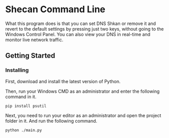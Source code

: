 # Shecan Command Line

What this program does is that you can set DNS Shkan or remove it and revert to the default settings by pressing just two keys, without going to the Windows Control Panel. You can also view your DNS in real-time and monitor live network traffic.

## Getting Started

### Installing

First, download and install the latest version of Python.

Then, run your Windows CMD as an administrator and enter the following command in it.

    pip install psutil

Next, you need to run your editor as an administrator and open the project folder in it. And run the following command.

    python ./main.py